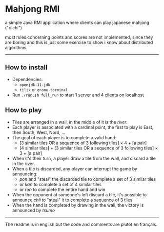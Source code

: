 # Mahjong RMI

a simple Java RMI application where clients can play japanese mahjong ("riichi")

most rules concerning points and scores are not implemented, since they are boring and this is just some exercise to show i know about distributed algorithms

----

## How to install

- Dependencies:
	- `openjdk-11-jdk`
	- `tilix` or `gnome-terminal`
- Run `./run.sh full_run` to start 1 server and 4 clients on localhost

## How to play

- Tiles are arranged in a wall, in the middle of it is the *river*.
- Each player is associated with a cardinal point, the first to play is East, then South, West, Nord, ...
- The goal of each player is to complete a valid hand:
	- [3 similar tiles OR a sequence of 3 following tiles] × 4 + [a pair]
	- [4 similar tiles] + [3 similar tiles OR a sequence of 3 following tiles] × 3 + [a pair]
- When it's their turn, a player draw a tile from the wall, and discard a tile in the river.
- When a tile is discarded, any player can interrupt the game by announcing:
	- *pon* and "steal" the discarded tile to complete a set of 3 similar tiles
	- or *kan* to complete a set of 4 similar tiles
	- or *ron* to complete the entire hand and win
- When the opponent at someone's left discard a tile, it's possible to announce *chii* to "steal" it to complete a sequence of 3 tiles
- When the hand is completed by drawing in the wall, the victory is announced by *tsumo*

------

The readme is in english but the code and comments are plutôt en français.
